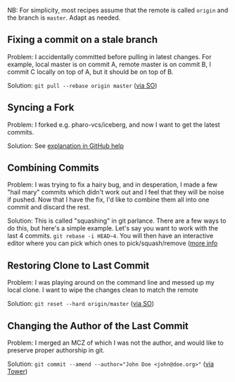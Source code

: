 NB: For simplicity, most recipes assume that the remote is called `origin` and the branch is `master`. Adapt as needed.

## Fixing a commit on a stale branch
Problem: I accidentally committed before pulling in latest changes. For example, local master is on commit A, remote master is on commit B, I commit C locally on top of A, but it should be on top of B.

Solution: `git pull --rebase origin master` ([via SO](https://stackoverflow.com/a/18442755/424245))

## Syncing a Fork
Problem: I forked e.g. pharo-vcs/iceberg, and now I want to get the latest commits.

Solution: See [explanation in GitHub help](https://help.github.com/articles/syncing-a-fork/)

## Combining Commits
Problem: I was trying to fix a hairy bug, and in desperation, I made a few "hail mary" commits which didn't work out and I feel that they will be noise if pushed. Now that I have the fix, I'd like to combine them all into one commit and discard the rest.  

Solution: This is called "squashing" in git parlance. There are a few ways to do this, but here's a simple example. Let's say you want to work with the last 4 commits. `git rebase -i HEAD~4`. You will then have an interactive editor where you can pick which ones to pick/squash/remove ([more info](http://gitready.com/advanced/2009/02/10/squashing-commits-with-rebase.html) 

## Restoring Clone to Last Commit
Problem: I was playing around on the command line and messed up my local clone. I want to wipe the changes clean to match the remote

Solution: `git reset --hard origin/master` ([via SO](https://stackoverflow.com/questions/1628088/reset-local-repository-branch-to-be-just-like-remote-repository-head))

## Changing the Author of the Last Commit
Problem: I merged an MCZ of which I was not the author, and would like to preserve proper authorship in git.

Solution: `git commit --amend --author="John Doe <john@doe.org>"` ([via Tower](https://www.git-tower.com/learn/git/faq/change-author-name-email))
